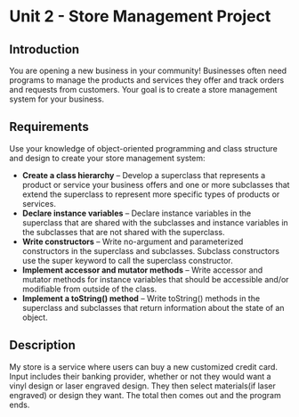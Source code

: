 
# Unit 2 - Store Management Project

## Introduction

You are opening a new business in your community! Businesses often need programs to manage the products and services they offer and track orders and requests from customers. Your goal is to create a store management system for your business.

## Requirements

Use your knowledge of object-oriented programming and class structure and design to create your store management system:
- **Create a class hierarchy** – Develop a superclass that represents a product or service your business offers and one or more subclasses that extend the superclass to represent more specific types of products or services.
- **Declare instance variables** – Declare instance variables in the superclass that are shared with the subclasses and instance variables in the subclasses that are not shared with the superclass.
- **Write constructors** – Write no-argument and parameterized constructors in the superclass and subclasses. Subclass constructors use the super keyword to call the superclass constructor.
- **Implement accessor and mutator methods** – Write accessor and mutator methods for instance variables that should be accessible and/or modifiable from outside of the class.
- **Implement a toString() method** – Write toString() methods in the superclass and subclasses that return information about the state of an object.
 
## Description

My store is a service where users can buy a new customized credit card. Input includes their banking provider, whether or not they would want a vinyl design or laser engraved design. They then select materials(if laser engraved) or design they want. The total then comes out and the program ends.